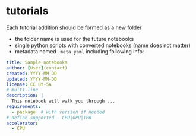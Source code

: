 # tutorials

Each tutorial addition should be formed as a new folder

- the folder name is used for the future notebooks
- single python scripts with converted notebooks (name does not matter)
- metadata named `.meta.yaml` including following info:

```yaml
title: Sample notebooks
author: [User](contact)
created: YYYY-MM-DD
updated: YYYY-MM-DD
license: CC BY-SA
# multi-line
description: |
  This notebook will walk you through ...
requirements:
  - package  # with version if needed
# define supported - CPU|GPU|TPU
accelerator:
  - CPU
```